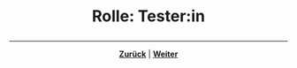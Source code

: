 # <p align="center">Rolle: Tester:in</p>

<!--hier Rolle des Testers erläutern-->

---

<p align="center"><a href="/docs/02-arbeiten_bei_nadoo/01-rollen_und_aufgaben/03-entwickler/README.md"><strong>Zurück</strong></a> | <a href="/docs/02-arbeiten_bei_nadoo/01-rollen_und_aufgaben/05-teamkoordinator/README.md"><strong>Weiter</strong></a></p>